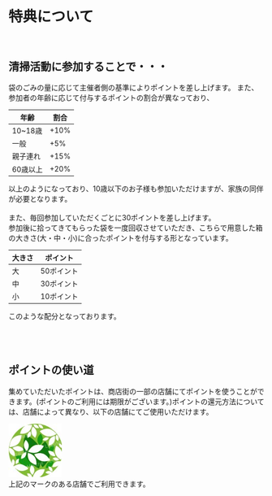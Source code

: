 # 特典について<br><br>
## 清掃活動に参加することで・・・<br>
袋のごみの量に応じて主催者側の基準によりポイントを差し上げます。
また、参加者の年齢に応じて付与するポイントの割合が異なっており、<br>

| 年齢  |   割合   |
| ---- | ---- |
|10~18歳|+10%|
| 一般 | +5% |
| 親子連れ | +15% |
| 60歳以上 | +20% |

以上のようになっており、10歳以下のお子様も参加いただけますが、家族の同伴が必要となります。<br><br>
また、毎回参加していただくごとに30ポイントを差し上げます。<br>
参加後に拾ってきてもらった袋を一度回収させていただき、こちらで用意した箱の大きさ(大・中・小)に合ったポイントを付与する形となっています。<br>

| 大きさ  |   ポイント   |
| ---- | ---- |
| 大 | 50ポイント |
| 中 | 30ポイント |
| 小 | 10ポイント |

このような配分となっております。
<br><br><br><br>

## ポイントの使い道<br>
集めていただいたポイントは、商店街の一部の店舗にてポイントを使うことができます。(ポイントのご利用には期限がございます。)ポイントの還元方法については、店舗によって異なり、以下の店舗にてご使用いただけます。<br>

![内部リンク(ロゴ)](113_main.jpg)<br>
上記のマークのある店舗でご利用できます。
